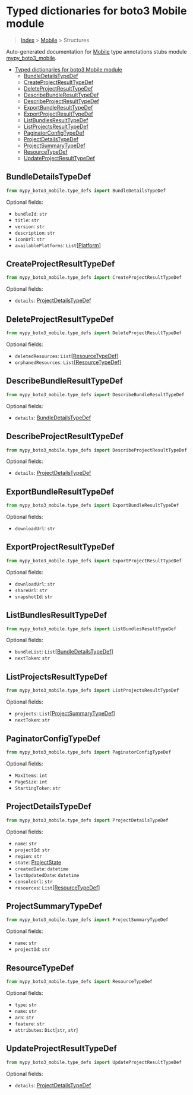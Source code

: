 # Typed dictionaries for boto3 Mobile module

> [Index](../README.md) > [Mobile](./README.md) > Structures

Auto-generated documentation for
[Mobile](https://boto3.amazonaws.com/v1/documentation/api/latest/reference/services/mobile.html#Mobile)
type annotations stubs module
[mypy_boto3_mobile](https://pypi.org/project/mypy-boto3-mobile/).

- [Typed dictionaries for boto3 Mobile module](#typed-dictionaries-for-boto3-mobile-module)
  - [BundleDetailsTypeDef](#bundledetailstypedef)
  - [CreateProjectResultTypeDef](#createprojectresulttypedef)
  - [DeleteProjectResultTypeDef](#deleteprojectresulttypedef)
  - [DescribeBundleResultTypeDef](#describebundleresulttypedef)
  - [DescribeProjectResultTypeDef](#describeprojectresulttypedef)
  - [ExportBundleResultTypeDef](#exportbundleresulttypedef)
  - [ExportProjectResultTypeDef](#exportprojectresulttypedef)
  - [ListBundlesResultTypeDef](#listbundlesresulttypedef)
  - [ListProjectsResultTypeDef](#listprojectsresulttypedef)
  - [PaginatorConfigTypeDef](#paginatorconfigtypedef)
  - [ProjectDetailsTypeDef](#projectdetailstypedef)
  - [ProjectSummaryTypeDef](#projectsummarytypedef)
  - [ResourceTypeDef](#resourcetypedef)
  - [UpdateProjectResultTypeDef](#updateprojectresulttypedef)

## BundleDetailsTypeDef

```python
from mypy_boto3_mobile.type_defs import BundleDetailsTypeDef
```

Optional fields:

- `bundleId`: `str`
- `title`: `str`
- `version`: `str`
- `description`: `str`
- `iconUrl`: `str`
- `availablePlatforms`:
  `List`\[[Platform](https://vemel.github.io/boto3_stubs_docs/mypy_boto3_mobile/literals.html#platform)\]

## CreateProjectResultTypeDef

```python
from mypy_boto3_mobile.type_defs import CreateProjectResultTypeDef
```

Optional fields:

- `details`:
  [ProjectDetailsTypeDef](https://vemel.github.io/boto3_stubs_docs/mypy_boto3_mobile/type_defs.html#projectdetailstypedef)

## DeleteProjectResultTypeDef

```python
from mypy_boto3_mobile.type_defs import DeleteProjectResultTypeDef
```

Optional fields:

- `deletedResources`:
  `List`\[[ResourceTypeDef](https://vemel.github.io/boto3_stubs_docs/mypy_boto3_mobile/type_defs.html#resourcetypedef)\]
- `orphanedResources`:
  `List`\[[ResourceTypeDef](https://vemel.github.io/boto3_stubs_docs/mypy_boto3_mobile/type_defs.html#resourcetypedef)\]

## DescribeBundleResultTypeDef

```python
from mypy_boto3_mobile.type_defs import DescribeBundleResultTypeDef
```

Optional fields:

- `details`:
  [BundleDetailsTypeDef](https://vemel.github.io/boto3_stubs_docs/mypy_boto3_mobile/type_defs.html#bundledetailstypedef)

## DescribeProjectResultTypeDef

```python
from mypy_boto3_mobile.type_defs import DescribeProjectResultTypeDef
```

Optional fields:

- `details`:
  [ProjectDetailsTypeDef](https://vemel.github.io/boto3_stubs_docs/mypy_boto3_mobile/type_defs.html#projectdetailstypedef)

## ExportBundleResultTypeDef

```python
from mypy_boto3_mobile.type_defs import ExportBundleResultTypeDef
```

Optional fields:

- `downloadUrl`: `str`

## ExportProjectResultTypeDef

```python
from mypy_boto3_mobile.type_defs import ExportProjectResultTypeDef
```

Optional fields:

- `downloadUrl`: `str`
- `shareUrl`: `str`
- `snapshotId`: `str`

## ListBundlesResultTypeDef

```python
from mypy_boto3_mobile.type_defs import ListBundlesResultTypeDef
```

Optional fields:

- `bundleList`:
  `List`\[[BundleDetailsTypeDef](https://vemel.github.io/boto3_stubs_docs/mypy_boto3_mobile/type_defs.html#bundledetailstypedef)\]
- `nextToken`: `str`

## ListProjectsResultTypeDef

```python
from mypy_boto3_mobile.type_defs import ListProjectsResultTypeDef
```

Optional fields:

- `projects`:
  `List`\[[ProjectSummaryTypeDef](https://vemel.github.io/boto3_stubs_docs/mypy_boto3_mobile/type_defs.html#projectsummarytypedef)\]
- `nextToken`: `str`

## PaginatorConfigTypeDef

```python
from mypy_boto3_mobile.type_defs import PaginatorConfigTypeDef
```

Optional fields:

- `MaxItems`: `int`
- `PageSize`: `int`
- `StartingToken`: `str`

## ProjectDetailsTypeDef

```python
from mypy_boto3_mobile.type_defs import ProjectDetailsTypeDef
```

Optional fields:

- `name`: `str`
- `projectId`: `str`
- `region`: `str`
- `state`:
  [ProjectState](https://vemel.github.io/boto3_stubs_docs/mypy_boto3_mobile/literals.html#projectstate)
- `createdDate`: `datetime`
- `lastUpdatedDate`: `datetime`
- `consoleUrl`: `str`
- `resources`:
  `List`\[[ResourceTypeDef](https://vemel.github.io/boto3_stubs_docs/mypy_boto3_mobile/type_defs.html#resourcetypedef)\]

## ProjectSummaryTypeDef

```python
from mypy_boto3_mobile.type_defs import ProjectSummaryTypeDef
```

Optional fields:

- `name`: `str`
- `projectId`: `str`

## ResourceTypeDef

```python
from mypy_boto3_mobile.type_defs import ResourceTypeDef
```

Optional fields:

- `type`: `str`
- `name`: `str`
- `arn`: `str`
- `feature`: `str`
- `attributes`: `Dict`\[`str`, `str`\]

## UpdateProjectResultTypeDef

```python
from mypy_boto3_mobile.type_defs import UpdateProjectResultTypeDef
```

Optional fields:

- `details`:
  [ProjectDetailsTypeDef](https://vemel.github.io/boto3_stubs_docs/mypy_boto3_mobile/type_defs.html#projectdetailstypedef)
